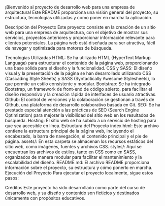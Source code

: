 ¡Bienvenido al proyecto de desarrollo web para una empresa de arquitectura! Este README proporciona una visión general del proyecto, su estructura, tecnologías utilizadas y cómo poner en marcha la aplicación.

Descripción del Proyecto
Este proyecto consiste en la creación de un sitio web para una empresa de arquitectura, con el objetivo de mostrar sus servicios, proyectos anteriores y proporcionar información relevante para clientes potenciales. La página web está diseñada para ser atractiva, fácil de navegar y optimizada para motores de búsqueda.

Tecnologías Utilizadas
HTML: Se ha utilizado HTML (HyperText Markup Language) para estructurar el contenido de la página web, proporcionando una base sólida para el diseño y la funcionalidad.
CSS y SASS: El diseño visual y la presentación de la página se han desarrollado utilizando CSS (Cascading Style Sheets) y SASS (Syntactically Awesome Stylesheets), lo que permite un estilo consistente y modular.
Bootstrap: Se ha integrado Bootstrap, un framework de front-end de código abierto, para facilitar el diseño responsivo y la creación rápida de interfaces de usuario atractivas.
Github: El control de versiones y la colaboración se gestionan a través de Github, una plataforma de desarrollo colaborativo basada en Git.
SEO: Se ha prestado especial atención a las prácticas de SEO (Search Engine Optimization) para mejorar la visibilidad del sitio web en los resultados de búsqueda.
Hosting: El sitio web se ha subido a un servicio de hosting para que sea accesible en línea.
Estructura del Proyecto
index.html: Este archivo contiene la estructura principal de la página web, incluyendo el encabezado, la barra de navegación, el contenido principal y el pie de página.
assets/: En esta carpeta se almacenan los recursos estáticos del sitio web, como imágenes, fuentes y archivos CSS.
styles/: Aquí se encuentran los archivos de estilos, tanto en CSS como en SASS, organizados de manera modular para facilitar el mantenimiento y la escalabilidad del diseño.
README.md: El archivo README proporciona información sobre el proyecto, su estructura y cómo ponerlo en marcha.
Ejecución del Proyecto
Para ejecutar el proyecto localmente, sigue estos pasos:

Créditos
Este proyecto ha sido desarrollado como parte del curso de desarrollo web, y su diseño y contenido son ficticios y destinados únicamente con propósitos educativos.
